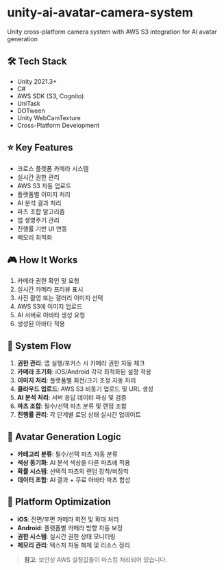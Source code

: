 # unity-ai-avatar-camera-system

Unity cross-platform camera system with AWS S3 integration for AI avatar generation

## 🛠 Tech Stack

- Unity 2021.3+
- C#
- AWS SDK (S3, Cognito)
- UniTask
- DOTween
- Unity WebCamTexture
- Cross-Platform Development

## ⭐ Key Features

- 크로스 플랫폼 카메라 시스템
- 실시간 권한 관리
- AWS S3 자동 업로드
- 플랫폼별 이미지 처리
- AI 분석 결과 처리
- 파츠 조합 알고리즘
- 앱 생명주기 관리
- 진행률 기반 UI 연동
- 메모리 최적화

## 🎮 How It Works

1. 카메라 권한 확인 및 요청
2. 실시간 카메라 프리뷰 표시
3. 사진 촬영 또는 갤러리 이미지 선택
4. AWS S3에 이미지 업로드
5. AI 서버로 아바타 생성 요청
6. 생성된 아바타 적용

## 🎯 System Flow

1. **권한 관리**: 앱 실행/포커스 시 카메라 권한 자동 체크
2. **카메라 초기화**: iOS/Android 각각 최적화된 설정 적용
3. **이미지 처리**: 플랫폼별 회전/크기 조정 자동 처리
4. **클라우드 업로드**: AWS S3 비동기 업로드 및 URL 생성
5. **AI 분석 처리**: 서버 응답 데이터 파싱 및 검증
6. **파츠 조합**: 필수/선택 파츠 분류 및 랜덤 조합
7. **진행률 관리**: 각 단계별 로딩 상태 실시간 업데이트

## 🎨 Avatar Generation Logic

- **카테고리 분류**: 필수/선택 파츠 자동 분류
- **색상 동기화**: AI 분석 색상을 다른 파츠에 적용
- **확률 시스템**: 선택적 파츠의 랜덤 장착/비장착
- **데이터 조합**: AI 결과 + 무료 아바타 파츠 합성

## 🔧 Platform Optimization

- **iOS**: 전면/후면 카메라 회전 및 확대 처리
- **Android**: 플랫폼별 카메라 방향 자동 보정
- **권한 시스템**: 실시간 권한 상태 모니터링
- **메모리 관리**: 텍스처 자동 해제 및 리소스 정리

> **참고**: 보안상 AWS 설정값들이 마스킹 처리되어 있습니다.
